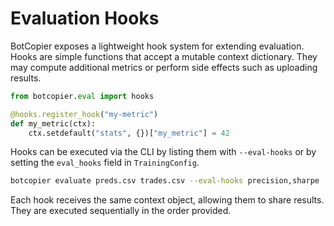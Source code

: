 # Evaluation Hooks

BotCopier exposes a lightweight hook system for extending evaluation.  Hooks
are simple functions that accept a mutable context dictionary.  They may compute
additional metrics or perform side effects such as uploading results.

```python
from botcopier.eval import hooks

@hooks.register_hook("my-metric")
def my_metric(ctx):
    ctx.setdefault("stats", {})["my_metric"] = 42
```

Hooks can be executed via the CLI by listing them with `--eval-hooks` or by
setting the `eval_hooks` field in `TrainingConfig`.

```bash
botcopier evaluate preds.csv trades.csv --eval-hooks precision,sharpe
```

Each hook receives the same context object, allowing them to share results.
They are executed sequentially in the order provided.
